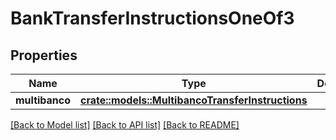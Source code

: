 # BankTransferInstructionsOneOf3

## Properties

Name | Type | Description | Notes
------------ | ------------- | ------------- | -------------
**multibanco** | [**crate::models::MultibancoTransferInstructions**](MultibancoTransferInstructions.md) |  | 

[[Back to Model list]](../README.md#documentation-for-models) [[Back to API list]](../README.md#documentation-for-api-endpoints) [[Back to README]](../README.md)


